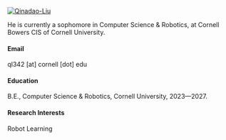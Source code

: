

[![Qinadao-Liu](https://img.shields.io/badge/Qiandao--Liu-github-blue?logo=github)](https://github.com/Qiandao-Liu)

He is currently a sophomore in Computer Science & Robotics, at Cornell Bowers CIS of Cornell University.

#### Email
ql342 [at] cornell [dot] edu

#### Education
B.E., Computer Science & Robotics, Cornell University, 2023—2027.

#### Research Interests
Robot Learning

